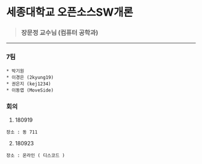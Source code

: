 # 세종대학교 오픈소스SW개론
> ### 장문정 교수님 (컴퓨터 공학과)
***
### 7팀
```
* 박기원
* 이경은 (2kyung19)
* 권은지 (kej1234)
* 이동엽 (MoveSide)
```

### 회의
1. 180919
```
장소 : 동 711

```
2. 180923
```
장소 : 온라인 ( 디스코드 )
```
